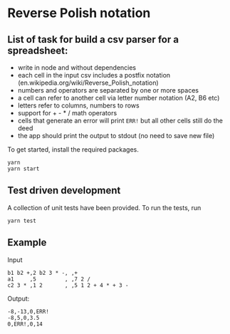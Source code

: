 # Reverse Polish notation

## List of task for build a csv parser for a spreadsheet:

- write in node and without dependencies
- each cell in the input csv includes a postfix notation (en.wikipedia.org/wiki/Reverse_Polish_notation)
- numbers and operators are separated  by one or more spaces
- a cell can refer to another cell via letter number notation (A2, B6 etc)
- letters refer to columns, numbers to rows
- support for + - * / math operators
- cells that generate an error will print `ERR!` but all other cells still do the deed
- the app should print the output to stdout (no need to save new file)


To get started, install the required packages.

```
yarn
yarn start
```

## Test driven development

A collection of unit tests have been provided. To run the tests, run

```
yarn test
```

## Example

Input
```
b1 b2 +,2 b2 3 * -, ,+
a1     ,5         , ,7 2 /
c2 3 * ,1 2       , ,5 1 2 + 4 * + 3 -
```

Output:
```
-8,-13,0,ERR!
-8,5,0,3.5
0,ERR!,0,14
```
